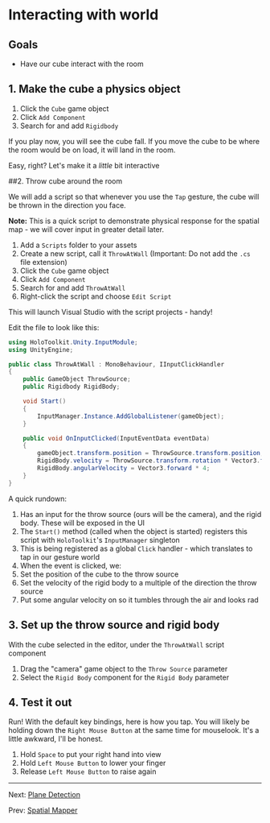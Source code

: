 # Interacting with world

## Goals

* Have our cube interact with the room

## 1. Make the cube a physics object

1. Click the `Cube` game object
2. Click `Add Component`
3. Search for and add `Rigidbody`

If you play now, you will see the cube fall.  If you move the cube to be where the room would be on load, it will land in the room.

Easy, right? Let's make it a _little_ bit interactive

##2. Throw cube around the room

We will add a script so that whenever you use the `Tap` gesture, the cube will be thrown in the direction you face.

**Note:** This is a quick script to demonstrate physical response for the spatial map - we will cover input in greater detail later.

1. Add a `Scripts` folder to your assets
2. Create a new script, call it `ThrowAtWall` (Important: Do not add the `.cs` file extension)
3. Click the `Cube` game object
4. Click `Add Component`
5. Search for and add `ThrowAtWall`
6. Right-click the script and choose `Edit Script`

This will launch Visual Studio with the script projects - handy!

Edit the file to look like this:

```cs
using HoloToolkit.Unity.InputModule;
using UnityEngine;

public class ThrowAtWall : MonoBehaviour, IInputClickHandler
{
    public GameObject ThrowSource;
    public Rigidbody RigidBody;

    void Start()
    {
        InputManager.Instance.AddGlobalListener(gameObject);
    }

    public void OnInputClicked(InputEventData eventData)
    {
        gameObject.transform.position = ThrowSource.transform.position;
        RigidBody.velocity = ThrowSource.transform.rotation * Vector3.forward * 10;
        RigidBody.angularVelocity = Vector3.forward * 4;
    }
}
```

A quick rundown:

1. Has an input for the throw source (ours will be the camera), and the rigid body.  These will be exposed in the UI
2. The `Start()` method (called when the object is started) registers this script with `HoloToolkit`'s `InputManager` singleton
3. This is being registered as a global `Click` handler - which translates to tap in our gesture world
4. When the event is clicked, we:
  1. Set the position of the cube to the throw source
  2. Set the velocity of the rigid body to a multiple of the direction the throw source
  3. Put some angular velocity on so it tumbles through the air and looks rad

## 3. Set up the throw source and rigid body

With the cube selected in the editor, under the `ThrowAtWall` script component

1. Drag the "camera" game object to the `Throw Source` parameter
2. Select the `Rigid Body` component for the `Rigid Body` parameter

## 4. Test it out

Run!  With the default key bindings, here is how you tap.  You will likely be holding down the `Right Mouse Button` at the same time for mouselook.  It's a little awkward, I'll be honest.

1. Hold `Space` to put your right hand into view
2. Hold `Left Mouse Button` to lower your finger
3. Release `Left Mouse Button` to raise again 

---
Next: [Plane Detection](4-plane-detection.md)

Prev: [Spatial Mapper](2-using-spatial-mapper.md)